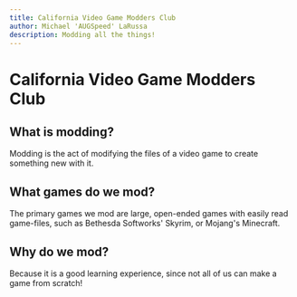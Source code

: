 ```yaml
---
title: California Video Game Modders Club
author: Michael 'AUGSpeed' LaRussa
description: Modding all the things!
---
```


# California Video Game Modders Club
			
## What is modding?

Modding is the act of modifying the files of a video game to create something new with it.

## What games do we mod?

The primary games we mod are large, open-ended games with easily read game-files, such as Bethesda Softworks' Skyrim, or Mojang's Minecraft.

## Why do we mod?

Because it is a good learning experience, since not all of us can make a game from scratch!

